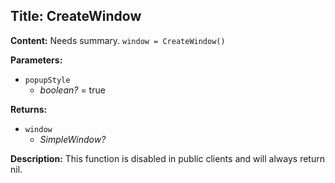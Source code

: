 ## Title: CreateWindow

**Content:**
Needs summary.
`window = CreateWindow()`

**Parameters:**
- `popupStyle`
  - *boolean?* = true

**Returns:**
- `window`
  - *SimpleWindow?*

**Description:**
This function is disabled in public clients and will always return nil.